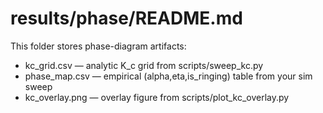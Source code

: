 # results/phase/README.md
This folder stores phase-diagram artifacts:
- kc_grid.csv        — analytic K_c grid from scripts/sweep_kc.py
- phase_map.csv      — empirical (alpha,eta,is_ringing) table from your sim sweep
- kc_overlay.png     — overlay figure from scripts/plot_kc_overlay.py
